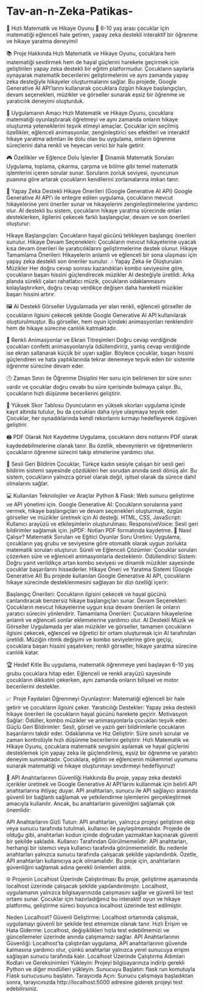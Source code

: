 # Tav-an-n-Zeka-Patikas-
🎉 Hızlı Matematik ve Hikaye Oyunu 🎉 6-10 yaş arası çocuklar için matematiği eğlenceli hale getiren, yapay zeka destekli interaktif bir öğrenme ve hikaye yaratma deneyimi!

📚 Proje Hakkında Hızlı Matematik ve Hikaye Oyunu, çocuklara hem matematiği sevdirmek hem de hayal güçlerini harekete geçirmek için geliştirilen yapay zeka destekli bir eğitim platformudur. Çocukların sayılarla oynayarak matematik becerilerini geliştirmelerini ve aynı zamanda yapay zeka desteğiyle hikayeler oluşturmalarını sağlar. Bu projede, Google Generative AI API’larını kullanarak çocuklara özgün hikaye başlangıçları, devam seçenekleri, müzikler ve görseller sunarak eşsiz bir öğrenme ve yaratıcılık deneyimi oluşturduk.

🚀 Uygulamanın Amacı Hızlı Matematik ve Hikaye Oyunu, çocuklara matematiği oyunlaştırarak öğretmeyi ve aynı zamanda onların hikaye oluşturma yeteneklerini teşvik etmeyi amaçlar. Çocuklar için seçilmiş özellikler, eğlenceli animasyonlar, zenginleştirici ses efektleri ve interaktif hikaye yaratma adımları ile dolu olan bu uygulama, onların öğrenme süreçlerini daha renkli ve heyecan verici bir hale getirir.

🎮 Özellikler ve Eğlence Dolu İşlevler 🔢 Dinamik Matematik Soruları Uygulama, toplama, çıkarma, çarpma ve bölme gibi temel matematik işlemlerini içeren sorular sunar. Soruların zorluk seviyesi, oyuncunun puanına göre artarak çocukların kendilerini zorlamalarına imkan tanır.

🤖 Yapay Zeka Destekli Hikaye Önerileri (Google Generative AI API) Google Generative AI API’ı ile entegre edilen uygulama, çocukların mevcut hikayelerine yeni öneriler sunar ve hikayelerini zenginleştirmelerine yardımcı olur. AI destekli bu sistem, çocukların hikaye yaratma sürecinde onları desteklerken, ilgilerini çekecek farklı başlangıçlar, devam ve son önerileri oluşturur:

Hikaye Başlangıçları: Çocukların hayal gücünü tetikleyen başlangıç önerileri sunulur. Hikaye Devam Seçenekleri: Çocukların mevcut hikayelerine uyacak kısa devam önerileri ile yaratıcılıklarını geliştirmelerine destek olunur. Hikaye Tamamlama Önerileri: Hikayelerin anlamlı ve eğlenceli bir sona ulaşması için yapay zeka destekli son öneriler sunulur. 🎶 Yapay Zeka ile Oluşturulan Müzikler Her doğru cevap sonrası kazandıkları kombo seviyesine göre, çocukların başarı hissini güçlendirecek müzikler AI desteğiyle üretildi. Arka planda sürekli çalan rahatlatıcı müzik, çocukların odaklanmasını kolaylaştırırken, doğru cevap verdikçe değişen daha hareketli müzikler başarı hissini artırır.

🖼 AI Destekli Görseller Uygulamada yer alan renkli, eğlenceli görseller de çocukların ilgisini çekecek şekilde Google Generative AI API kullanılarak oluşturulmuştur. Bu görseller, hem oyun içindeki animasyonları renklendirir hem de hikaye sürecine canlılık katmaktadır.

🌈 Renkli Animasyonlar ve Ekran Titreşimleri Doğru cevap verdiğinde çocukları confetti animasyonlarıyla ödüllendiririz, yanlış cevap verdiğinde ise ekran sallanarak küçük bir uyarı sağlar. Böylece çocuklar, başarı hissini güçlendiren ve hata yaptıklarında tekrar denemeye teşvik eden bir sistemle öğrenme sürecine devam eder.

🕒 Zaman Sınırı ile Öğrenme Disiplini Her soru için belirlenen bir süre sınırı vardır ve çocuklar doğru cevabı bu süre içerisinde bulmaya çalışır. Bu, çocukların hızlı düşünme becerilerini geliştirir.

📜 Yüksek Skor Tablosu Oyuncuların en yüksek skorları uygulama içinde kayıt altında tutulur, bu da çocukları daha iyiye ulaşmaya teşvik eder. Çocuklar, her oynadıklarında kendi rekorlarını kırmayı hedefleyerek özgüven geliştirir.

🖨 PDF Olarak Not Kaydetme Uygulama, çocukların ders notlarını PDF olarak kaydedebilmelerine olanak tanır. Bu özellik, ebeveynlerin ve öğretmenlerin çocukların öğrenme sürecini takip etmelerine yardımcı olur.

📢 Sesli Geri Bildirim Çocuklar, Türkçe kadın sesiyle çalışan bir sesli geri bildirim sistemi sayesinde çözdükleri her sorudan anında sesli dönüş alır. Bu sistem, çocukların yalnızca görsel olarak değil, işitsel olarak da sürece dahil olmalarını sağlar.

💻 Kullanılan Teknolojiler ve Araçlar Python & Flask: Web sunucu geliştirme ve API yönetimi için. Google Generative AI: Çocukların sorularına yanıt vermek, hikaye başlangıçları ve devam seçenekleri oluşturmak, özgün görseller ve müzikler üretmek için AI desteği. HTML, CSS, JavaScript: Kullanıcı arayüzü ve etkileşimlerin oluşturulması. ResponsiveVoice: Sesli geri bildirimler sağlamak için. jsPDF: Notları PDF formatında kaydetme. 🧩 Nasıl Çalışır? Matematik Soruları ve Eğitici Oyunlar Soru Üretimi: Uygulama, çocukların yaş grubu ve seviyesine göre otomatik olarak uygun zorlukta matematik soruları oluşturur. Süreli ve Eğlenceli Çözümler: Çocuklar soruları çözerken süre ve eğlenceli animasyonlarla desteklenir. Ödüllendirici Sistem: Doğru yanıt verildikçe artan kombo seviyesi ve dinamik müzikler sayesinde çocuklar başarılarını hissederler. Hikaye Öneri ve Yaratma Sistemi (Google Generative AI) Bu projede kullanılan Google Generative AI API, çocukların hikaye sürecinde desteklenmesini sağlayan bir dizi özelliği içerir:

Başlangıç Önerileri: Çocukların ilgisini çekecek ve hayal gücünü canlandıracak benzersiz hikaye başlangıçları sunar. Devam Seçenekleri: Çocukların mevcut hikayelerine uygun kısa devam önerileri ile onların yaratıcı sürecini yönlendirir. Tamamlama Önerileri: Çocukların hikayelerine anlamlı ve eğlenceli sonlar eklemelerine yardımcı olur. AI Destekli Müzik ve Görseller Uygulamada yer alan müzikler ve görseller, tamamen çocukların ilgisini çekecek, eğlenceli ve öğretici bir ortam oluşturmak için AI tarafından üretildi. Müziğin ritmik değişimi ve kombo seviyelerine göre geçişi, çocuklara başarı hissini yaşatırken; renkli görseller, hikaye yaratma sürecine canlılık katar.

🏆 Hedef Kitle Bu uygulama, matematik öğrenmeye yeni başlayan 6-10 yaş grubu çocuklara hitap eder. Eğlenceli ve renkli arayüzü sayesinde çocukların dikkatini çekerken, aynı zamanda onların bilişsel ve motor becerilerini destekler.

📈 Proje Faydaları Öğrenmeyi Oyunlaştırır: Matematiği eğlenceli bir hale getirir ve çocukların ilgisini çeker. Yaratıcılığı Destekler: Yapay zeka destekli hikaye önerileri ile çocukların hayal gücünü harekete geçirir. Motivasyon Sağlar: Ödüller, kombo müzikler ve animasyonlarla çocukları teşvik eder. Güçlü Geri Bildirimler: Sesli, görsel ve yazılı geri bildirimlerle çocukların başarılarını takdir eder. Odaklanma ve Hız Geliştirir: Süre sınırlı sorular ve zaman kontrolüyle hızlı düşünme becerilerini geliştirir. Hızlı Matematik ve Hikaye Oyunu, çocuklara matematik sevgisini aşılamak ve hayal güçlerini desteklemek için yapay zeka ile güçlendirilmiş, eşsiz bir öğrenme ve yaratıcı deneyim sunmaktadır. Çocuklara, eğitim ve eğlencenin mükemmel uyumunu sunarak matematiği ve hikaye oluşturmayı sevdirmeyi hedefliyoruz!

🔑 API Anahtarlarının Güvenliği Hakkında Bu proje, yapay zeka destekli içerikler üretmek ve Google Generative AI API’larını kullanmak için belirli API anahtarlarına ihtiyaç duyar. API anahtarları, sunucu ile API sağlayıcı arasında güvenli bir bağlantı sağlamak ve yetkilendirme işlemlerini gerçekleştirmek amacıyla kullanılır. Ancak, bu anahtarların güvenliğini sağlamak çok önemlidir:

API Anahtarlarını Gizli Tutun: API anahtarları, yalnızca projeyi geliştiren ekip veya sunucu tarafında tutulmalı, kullanıcı ile paylaşılmamalıdır. Projede de olduğu gibi, anahtarları kodun içinde doğrudan yazmaktan kaçınarak güvenli bir şekilde sakladık. Kullanıcı Tarafından Görülmemelidir: API anahtarları, herhangi bir istemci veya kullanıcı tarafında görünmemelidir. Bu nedenle anahtarları yalnızca sunucu tarafında çalışacak şekilde yapılandırdık. Özetle, API anahtarları kullanıcıya açık olmamalıdır. Bu proje için, anahtarların güvenliğini sağlamak adına gerekli önlemleri aldık.

🌐 Projenin Localhost Üzerinde Çalıştırılması Bu proje, geliştirme aşamasında localhost üzerinde çalışacak şekilde yapılandırılmıştır. Localhost, uygulamanın yalnızca bilgisayarınızda çalışmasını sağlar ve güvenli bir test ortamı sunar. Çocuklar için hazırladığımız bu interaktif oyun ve hikaye platformu, geliştirme süreci boyunca localhost üzerinde test edilmiştir.

Neden Localhost? Güvenli Geliştirme: Localhost ortamında çalışmak, uygulamayı güvenli bir şekilde test etmemize olanak tanır. Hızlı Erişim ve Hata Giderme: Localhost, değişiklikleri hızla test edebilmemizi ve güncellemeler üzerinde anında çalışmamızı sağlar. API Anahtarlarının Güvenliği: Localhost’ta çalıştırılan uygulama, API anahtarlarının güvende kalmasına yardımcı olur, çünkü anahtarlar yalnızca yerel sunucuya erişim sağlayan sunucu tarafında kalır. Localhost Üzerinde Çalıştırma Adımları Kodları ve Gereksinimleri Yükleyin: Projeyi bilgisayarınıza indirip gerekli Python ve diğer modülleri yükleyin. Sunucuyu Başlatın: flask run komutuyla Flask sunucusunu başlatın. Tarayıcıda Açın: Sunucu çalışmaya başladıktan sonra, tarayıcınızda http://localhost:5000 adresine giderek projeyi test edebilirsiniz.
